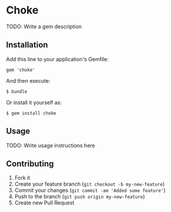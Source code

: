 # Choke

TODO: Write a gem description

## Installation

Add this line to your application's Gemfile:

    gem 'choke'

And then execute:

    $ bundle

Or install it yourself as:

    $ gem install choke

## Usage

TODO: Write usage instructions here

## Contributing

1. Fork it
2. Create your feature branch (`git checkout -b my-new-feature`)
3. Commit your changes (`git commit -am 'Added some feature'`)
4. Push to the branch (`git push origin my-new-feature`)
5. Create new Pull Request
